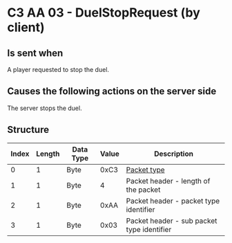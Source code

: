 # C3 AA 03 - DuelStopRequest (by client)

## Is sent when

A player requested to stop the duel.

## Causes the following actions on the server side

The server stops the duel.

## Structure

| Index | Length | Data Type | Value | Description |
|-------|--------|-----------|-------|-------------|
| 0 | 1 |   Byte   | 0xC3  | [Packet type](PacketTypes.md) |
| 1 | 1 |    Byte   |   4   | Packet header - length of the packet |
| 2 | 1 |    Byte   | 0xAA  | Packet header - packet type identifier |
| 3 | 1 |    Byte   | 0x03  | Packet header - sub packet type identifier |